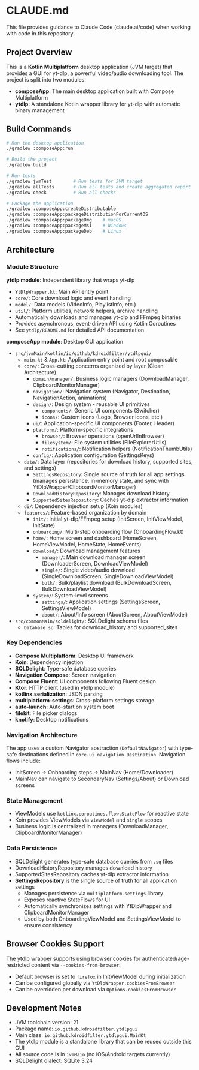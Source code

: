 # CLAUDE.md

This file provides guidance to Claude Code (claude.ai/code) when working with code in this repository.

## Project Overview

This is a **Kotlin Multiplatform** desktop application (JVM target) that provides a GUI for yt-dlp, a powerful video/audio downloading tool. The project is split into two modules:

- **composeApp**: The main desktop application built with Compose Multiplatform
- **ytdlp**: A standalone Kotlin wrapper library for yt-dlp with automatic binary management

## Build Commands

```bash
# Run the desktop application
./gradlew :composeApp:run

# Build the project
./gradlew build

# Run tests
./gradlew jvmTest        # Run tests for JVM target
./gradlew allTests       # Run all tests and create aggregated report
./gradlew check          # Run all checks

# Package the application
./gradlew :composeApp:createDistributable
./gradlew :composeApp:packageDistributionForCurrentOS
./gradlew :composeApp:packageDmg    # macOS
./gradlew :composeApp:packageMsi    # Windows
./gradlew :composeApp:packageDeb    # Linux
```

## Architecture

### Module Structure

**ytdlp module**: Independent library that wraps yt-dlp
- `YtDlpWrapper.kt`: Main API entry point
- `core/`: Core download logic and event handling
- `model/`: Data models (VideoInfo, PlaylistInfo, etc.)
- `util/`: Platform utilities, network helpers, archive handling
- Automatically downloads and manages yt-dlp and FFmpeg binaries
- Provides asynchronous, event-driven API using Kotlin Coroutines
- See `ytdlp/README.md` for detailed API documentation

**composeApp module**: Desktop GUI application
- `src/jvmMain/kotlin/io/github/kdroidfilter/ytdlpgui/`
  - `main.kt` & `App.kt`: Application entry point and root composable
  - `core/`: Cross-cutting concerns organized by layer (Clean Architecture)
    - `domain/manager/`: Business logic managers (DownloadManager, ClipboardMonitorManager)
    - `navigation/`: Navigation system (Navigator, Destination, NavigationAction, animations)
    - `design/`: Design system - reusable UI primitives
      - `components/`: Generic UI components (Switcher)
      - `icons/`: Custom icons (Logo, Browser icons, etc.)
    - `ui/`: Application-specific UI components (Footer, Header)
    - `platform/`: Platform-specific integrations
      - `browser/`: Browser operations (openUrlInBrowser)
      - `filesystem/`: File system utilities (FileExplorerUtils)
      - `notifications/`: Notification helpers (NotificationThumbUtils)
    - `config/`: Application configuration (SettingsKeys)
  - `data/`: Data layer (repositories for download history, supported sites, and settings)
    - `SettingsRepository`: Single source of truth for all app settings (manages persistence, in-memory state, and sync with YtDlpWrapper/ClipboardMonitorManager)
    - `DownloadHistoryRepository`: Manages download history
    - `SupportedSitesRepository`: Caches yt-dlp extractor information
  - `di/`: Dependency injection setup (Koin modules)
  - `features/`: Feature-based organization by domain
    - `init/`: Initial yt-dlp/FFmpeg setup (InitScreen, InitViewModel, InitState)
    - `onboarding/`: Multi-step onboarding flow (OnboardingFlow.kt)
    - `home/`: Home screen and dashboard (HomeScreen, HomeViewModel, HomeState, HomeEvents)
    - `download/`: Download management features
      - `manager/`: Main download manager screen (DownloaderScreen, DownloadViewModel)
      - `single/`: Single video/audio download (SingleDownloadScreen, SingleDownloadViewModel)
      - `bulk/`: Bulk/playlist download (BulkDownloadScreen, BulkDownloadViewModel)
    - `system/`: System-level screens
      - `settings/`: Application settings (SettingsScreen, SettingsViewModel)
      - `about/`: About/info screen (AboutScreen, AboutViewModel)
- `src/commonMain/sqldelight/`: SQLDelight schema files
  - `Database.sq`: Tables for download_history and supported_sites

### Key Dependencies

- **Compose Multiplatform**: Desktop UI framework
- **Koin**: Dependency injection
- **SQLDelight**: Type-safe database queries
- **Navigation Compose**: Screen navigation
- **Compose Fluent**: UI components following Fluent design
- **Ktor**: HTTP client (used in ytdlp module)
- **kotlinx.serialization**: JSON parsing
- **multiplatform-settings**: Cross-platform settings storage
- **auto-launch**: Auto-start on system boot
- **filekit**: File picker dialogs
- **knotify**: Desktop notifications

### Navigation Architecture

The app uses a custom Navigator abstraction (`DefaultNavigator`) with type-safe destinations defined in `core.ui.navigation.Destination`. Navigation flows include:
- InitScreen → Onboarding steps → MainNav (Home/Downloader)
- MainNav can navigate to SecondaryNav (Settings/About) or Download screens

### State Management

- ViewModels use `kotlinx.coroutines.flow.StateFlow` for reactive state
- Koin provides ViewModels via `viewModel` and `single` scopes
- Business logic is centralized in managers (DownloadManager, ClipboardMonitorManager)

### Data Persistence

- SQLDelight generates type-safe database queries from `.sq` files
- DownloadHistoryRepository manages download history
- SupportedSitesRepository caches yt-dlp extractor information
- **SettingsRepository** is the single source of truth for all application settings
  - Manages persistence via `multiplatform-settings` library
  - Exposes reactive StateFlows for UI
  - Automatically synchronizes settings with YtDlpWrapper and ClipboardMonitorManager
  - Used by both OnboardingViewModel and SettingsViewModel to ensure consistency

## Browser Cookies Support

The ytdlp wrapper supports using browser cookies for authenticated/age-restricted content via `--cookies-from-browser`:
- Default browser is set to `firefox` in InitViewModel during initialization
- Can be configured globally via `YtDlpWrapper.cookiesFromBrowser`
- Can be overridden per download via `Options.cookiesFromBrowser`

## Development Notes

- JVM toolchain version: 21
- Package name: `io.github.kdroidfilter.ytdlpgui`
- Main class: `io.github.kdroidfilter.ytdlpgui.MainKt`
- The ytdlp module is a standalone library that can be reused outside this GUI
- All source code is in `jvmMain` (no iOS/Android targets currently)
- SQLDelight dialect: SQLite 3.24